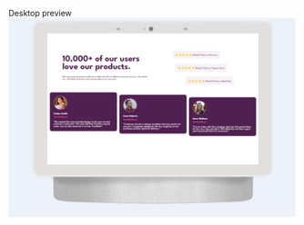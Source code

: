 Desktop preview
![Desktop Preview](https://github.com/Hashan099/Product-Review-Page-HTML-CSS/blob/master/Preview/desktop%20view.png)
